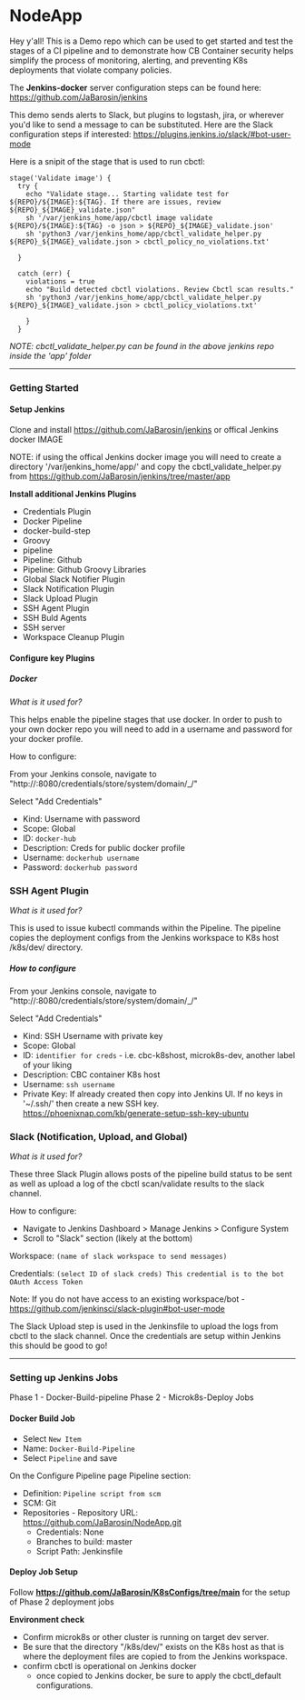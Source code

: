 # NodeApp

Hey y'all! This is a Demo repo which can be used to get started and test the stages of a CI pipeline and to demonstrate how CB Container security helps simplify the process of monitoring, alerting, and preventing K8s deployments that violate company policies.

The **Jenkins-docker** server configuration steps can be found here: https://github.com/JaBarosin/jenkins

This demo sends alerts to Slack, but plugins to logstash, jira, or wherever you'd like to send a message to can be substituted.  Here are the Slack configuration steps if interested: https://plugins.jenkins.io/slack/#bot-user-mode

Here is a snipit of the stage that is used to run cbctl:

```
stage('Validate image') {
  try {
    echo "Validate stage... Starting validate test for ${REPO}/${IMAGE}:${TAG}. If there are issues, review ${REPO}_${IMAGE}_validate.json"
    sh '/var/jenkins_home/app/cbctl image validate ${REPO}/${IMAGE}:${TAG} -o json > ${REPO}_${IMAGE}_validate.json'
    sh 'python3 /var/jenkins_home/app/cbctl_validate_helper.py ${REPO}_${IMAGE}_validate.json > cbctl_policy_no_violations.txt'

  }

  catch (err) {
    violations = true
    echo "Build detected cbctl violations. Review Cbctl scan results."
    sh 'python3 /var/jenkins_home/app/cbctl_validate_helper.py ${REPO}_${IMAGE}_validate.json > cbctl_policy_violations.txt'

    }
  }

```
_NOTE: cbctl_validate_helper.py can be found in the above jenkins repo inside the 'app' folder_

---

### Getting Started

#### Setup Jenkins

Clone and install https://github.com/JaBarosin/jenkins or offical Jenkins docker IMAGE

NOTE: if using the offical Jenkins docker image you will need to create a directory '/var/jenkins_home/app/' and copy the cbctl_validate_helper.py from https://github.com/JaBarosin/jenkins/tree/master/app


**Install additional Jenkins Plugins**
  - Credentials Plugin
  - Docker Pipeline
  - docker-build-step
  - Groovy
  - pipeline
  - Pipeline: Github
  - Pipeline: Github Groovy Libraries
  - Global Slack Notifier Plugin
  - Slack Notification Plugin
  - Slack Upload Plugin
  - SSH Agent Plugin
  - SSH Buld Agents
  - SSH server
  - Workspace Cleanup Plugin

#### Configure key Plugins

##### Docker

_What is it used for?_

This helps enable the pipeline stages that use docker.  In order to push to your own docker repo you will need to add in a username and password for your docker profile.

How to configure:

From your Jenkins console, navigate to "http://<insert-your-jenkins-ip>:8080/credentials/store/system/domain/_/"

Select "Add Credentials"

- Kind: Username with password
- Scope: Global
- ID: ```docker-hub```
- Description: Creds for public docker profile
- Username: ```dockerhub username```
- Password: ```dockerhub password```


### SSH Agent Plugin

_What is it used for?_

This is used to issue kubectl commands within the Pipeline. The pipeline copies the deployment configs from the Jenkins workspace to K8s host /k8s/dev/ directory.

##### How to configure

From your Jenkins console, navigate to "http://<insert-your-jenkins-ip>:8080/credentials/store/system/domain/_/"

Select "Add Credentials"

- Kind: SSH Username with private key
- Scope: Global
- ID: ```identifier for creds``` - i.e. cbc-k8shost, microk8s-dev, another label of your liking
- Description: CBC container K8s host
- Username: ```ssh username```
- Private Key: If already created then copy into Jenkins UI. If no keys in '~/.ssh/' then create a new SSH key. https://phoenixnap.com/kb/generate-setup-ssh-key-ubuntu


### Slack (Notification, Upload, and Global)

_What is it used for?_

These three Slack Plugin allows posts of the pipeline build status to be sent as well as upload a log of the cbctl scan/validate results to the slack channel.

How to configure:

- Navigate to Jenkins Dashboard > Manage Jenkins > Configure System
- Scroll to "Slack" section (likely at the bottom)

Workspace: ```(name of slack workspace to send messages)```

Credentials: ```(select ID of slack creds) This credential is to the bot OAuth Access Token```

Note: If you do not have access to an existing workspace/bot -  https://github.com/jenkinsci/slack-plugin#bot-user-mode

The Slack Upload step is used in the Jenkinsfile to upload the logs from cbctl to the slack channel.  Once the credentials are setup within Jenkins this should be good to go!


---

### Setting up Jenkins Jobs

Phase 1 - Docker-Build-pipeline
Phase 2 - Microk8s-Deploy Jobs

#### Docker Build Job

- Select ```New Item```
- Name: ```Docker-Build-Pipeline```
- Select ```Pipeline``` and save

On the Configure Pipeline page Pipeline section:

- Definition: ```Pipeline script from scm```
- SCM: Git
- Repositories - Repository URL: https://github.com/JaBarosin/NodeApp.git
  - Credentials: None
  - Branches to build: master
  - Script Path: Jenkinsfile

#### Deploy Job Setup

Follow **https://github.com/JaBarosin/K8sConfigs/tree/main** for the setup of Phase 2 deployment jobs


**Environment check**
  * Confirm microk8s or other cluster is running on target dev server.
  * Be sure that the directory "/k8s/dev/" exists on the K8s host as that is where the deployment files are copied to from the Jenkins workspace.
  * confirm cbctl is operational on Jenkins docker
    * once copied to Jenkins docker, be sure to apply the cbctl_default configurations.
